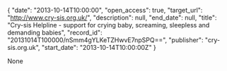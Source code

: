 {
  "date": "2013-10-14T10:00:00", 
  "open_access": true, 
  "target_url": "http://www.cry-sis.org.uk/", 
  "description": null, 
  "end_date": null, 
  "title": "Cry-sis Helpline - support for crying baby, screaming, sleepless and demanding babies", 
  "record_id": "20131014T100000/nSmm4gYLKeTZHwvE7npSPQ==", 
  "publisher": "cry-sis.org.uk", 
  "start_date": "2013-10-14T10:00:00Z"
}

None